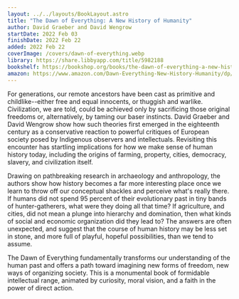 ```yaml
---
layout: ../../layouts/BookLayout.astro
title: "The Dawn of Everything: A New History of Humanity"
author: David Graeber and David Wengrow
startDate: 2022 Feb 03
finishDate: 2022 Feb 22
added: 2022 Feb 22
coverImage: /covers/dawn-of-everything.webp
library: https://share.libbyapp.com/title/5982188
bookshelf: https://bookshop.org/books/the-dawn-of-everything-a-new-history-of-humanity/9780374157357
amazon: https://www.amazon.com/Dawn-Everything-New-History-Humanity/dp/0374157359
---
```


For generations, our remote ancestors have been cast as primitive and childlike--either free and equal innocents, or thuggish and warlike. Civilization, we are told, could be achieved only by sacrificing those original freedoms or, alternatively, by taming our baser instincts. David Graeber and David Wengrow show how such theories first emerged in the eighteenth century as a conservative reaction to powerful critiques of European society posed by Indigenous observers and intellectuals. Revisiting this encounter has startling implications for how we make sense of human history today, including the origins of farming, property, cities, democracy, slavery, and civilization itself.

Drawing on pathbreaking research in archaeology and anthropology, the authors show how history becomes a far more interesting place once we learn to throw off our conceptual shackles and perceive what's really there. If humans did not spend 95 percent of their evolutionary past in tiny bands of hunter-gatherers, what were they doing all that time? If agriculture, and cities, did not mean a plunge into hierarchy and domination, then what kinds of social and economic organization did they lead to? The answers are often unexpected, and suggest that the course of human history may be less set in stone, and more full of playful, hopeful possibilities, than we tend to assume.

The Dawn of Everything fundamentally transforms our understanding of the human past and offers a path toward imagining new forms of freedom, new ways of organizing society. This is a monumental book of formidable intellectual range, animated by curiosity, moral vision, and a faith in the power of direct action.

<!-- ### Notes & Highlights -->
